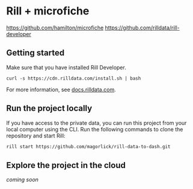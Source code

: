 # Rill +  microfiche

https://github.com/hamilton/microfiche
https://github.com/rilldata/rill-developer


## Getting started

Make sure that you have installed Rill Developer.

```
curl -s https://cdn.rilldata.com/install.sh | bash

```
For more information, see [docs.rilldata.com](https://docs.rilldata.com).

## Run the project locally

If you have access to the private data, you can run this project from your local computer using the CLI. Run the following commands to clone the repository and start Rill:

```bash
rill start https://github.com/magorlick/rill-data-to-dash.git
```


## Explore the project in the cloud

_coming soon_